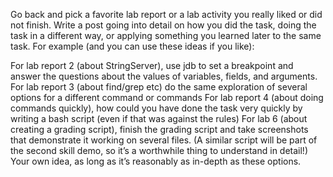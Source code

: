Go back and pick a favorite lab report or a lab activity you really liked or did not finish.
Write a post going into detail on how you did the task, doing the task in a different way,
or applying something you learned later to the same task. For example (and you can use these ideas if you like):

For lab report 2 (about StringServer), use jdb to set a breakpoint and answer the questions about the values of variables, fields, and arguments.
For lab report 3 (about find/grep etc) do the same exploration of several options for a different command or commands
For lab report 4 (about doing commands quickly), how could you have done the task very quickly by writing a bash script
(even if that was against the rules)
For lab 6 (about creating a grading script), finish the grading script and take screenshots that demonstrate it working on several files.
(A similar script will be part of the second skill demo, so it’s a worthwhile thing to understand in detail!)
Your own idea, as long as it’s reasonably as in-depth as these options.
